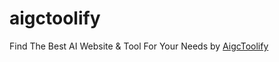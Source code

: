 # aigctoolify
Find The Best AI Website &amp; Tool For Your Needs by [AigcToolify](https://www.aigctoolify.com/) 
